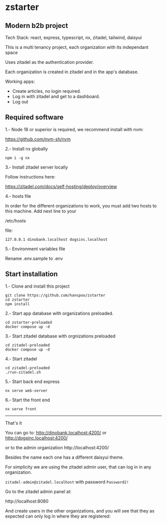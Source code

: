 # zstarter

## Modern b2b project

Tech Stack: react, express, typescript, nx, zitadel, tailwind, daisyui

This is a multi tenancy project, each organization with its independant space

Uses zitadel as the authentication provider.

Each organization is created in zitadel and in the app's database.

Working apps:

- Create articles, no login required.
- Log in with zitadel and get to a dashboard.
- Log out

## Required software

1.- Node 18 or superior is required, we recommend install with nvm:

https://github.com/nvm-sh/nvm

2.- Install nx globally

```
npm i -g nx
```

3.- Install zitadel server locally

Follow instructions here:

https://zitadel.com/docs/self-hosting/deploy/overview

4.- hosts file

In order for the different organizations to work, you must add two hosts to this machine. Add next line to your

/etc/hosts

file:

`127.0.0.1 dinobank.localhost dogsinc.localhost`

5.- Environment variables file

Rename .env.sample to .env

## Start installation

1.- Clone and install this project

```
git clone https://github.com/hanspoo/zstarter
cd zstarter
npm install
```

2.- Start app database with organizations preloaded.

```
cd zstarter-preloaded
docker compose up -d
```

3.- Start zitadel database with orgnizations preloaded

```
cd zitadel-preloaded
docker compose up -d
```

4.- Start zitadel

```
cd zitadel-preloaded
./run-zitadel.sh
```

5.- Start back end express

```
nx serve web-server
```

6.- Start the front end

```
nx serve front
```

---

That's it

You can go to:
http://dinobank.localhost:4200/
or
http://dogsinc.localhost:4200/

or to the admin organization
http://localhost:4200/

Besides the name each one has a different daisyui theme.

For simplicity we are using the zitadel admin user, that can log in in any organization.

`zitadel-admin@zitadel.localhost`
with password
`Password2!`

Go to the zitadel admin panel at:

http://localhost:8080

And create users in the other organizations, and you will see that they as expected can only log in where they are registered:
